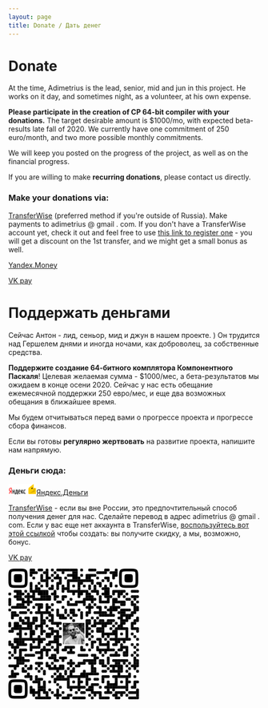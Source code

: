 ```yaml
---
layout: page
title: Donate / Дать денег
---
```

# Donate



At the time, Adimetrius is the lead, senior, mid and jun in this project\. He works on it day, and sometimes night, as a volunteer, at his own expense\.



**Please participate in the creation of CP 64\-bit compiler with your donations\.** The target desirable amount is $1000/mo, with expected beta\-results late fall of 2020\. We currently have one commitment of 250 euro/month, and two more possible monthly commitments\.



We will keep you posted on the progress of the project, as well as on the financial progress\.



If you are willing to make **recurring donations**, please contact us directly\.



### Make your donations via:

[TransferWise](https://transferwise.com/transferFlow#/enterpayment) \(preferred method if you're outside of Russia\)\. Make payments to adimetrius @ gmail \. com\. If you don't have a TransferWise account yet, check it out and feel free to use [this link to register one](https://transferwise.com/invite/u/antond59) \- you will get a discount on the 1st transfer, and we might get a small bonus as well\.

[Yandex\.Money](https://money.yandex.ru/to/41001581613161)

[VK pay](https://vk.com/vkpay#action=transfer-to-user&user_id=237579995)



# Поддержать деньгами

Сейчас Антон \- лид, сеньор, мид и джун в нашем проекте\. \) Он трудится над Гершелем днями и иногда ночами, как доброволец, за собственные средства\.



**Поддержите создание 64\-битного комплятора Компонентного Паскаля**\! Целевая желаемая сумма \- $1000/мес, а бета\-результатов мы ожидаем в конце осени 2020\. Сейчас у нас есть обещание ежемесячной поддержки 250 евро/мес, и еще два возможных обещания в ближайшее время\.



Мы будем отчитываться перед вами о прогрессе проекта и прогрессе сбора финансов\.



Если вы готовы **регулярно жертвовать** на развитие проекта, напишите нам напрямую\.



### Деньги сюда:

![](/яндексденьги.png)[Яндекс\.Деньги](https://money.yandex.ru/to/41001581613161)

[TransferWise](https://transferwise.com/transferFlow#/enterpayment) \- если вы вне России, это предпочтительный способ получения денег для нас\. Сделайте перевод в адрес adimetrius @ gmail \. com\. Если у вас еще нет аккаунта в TransferWise, [воспользуйтесь вот этой ссылкой](https://transferwise.com/invite/u/antond59) чтобы создать: вы получите скидку, а мы, возможно, бонус\.

[VK pay](https://vk.com/vkpay#action=transfer-to-user&user_id=237579995)

![](/VKpayQR.png "VK Pay QR code for adimetrius")

